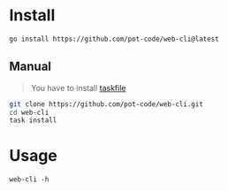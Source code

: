 # Install

```bash
go install https://github.com/pot-code/web-cli@latest
```

## Manual

>You have to install [taskfile](https://taskfile.dev/)

```bash
git clone https://github.com/pot-code/web-cli.git
cd web-cli
task install
```

# Usage

`web-cli -h`
